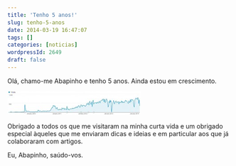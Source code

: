 ```yaml
---
title: 'Tenho 5 anos!'
slug: tenho-5-anos
date: 2014-03-19 16:47:07
tags: []
categories: [noticias]
wordpressId: 2649
draft: false
---
```

Olá, chamo-me Abapinho e tenho 5 anos. Ainda estou em crescimento.

[![grafico_visitas_abapinho][1]][2]

Obrigado a todos os que me visitaram na minha curta vida e um obrigado especial àqueles que me enviaram dicas e ideias e em particular aos que já colaboraram com artigos.

Eu, Abapinho, saúdo-vos.

   [1]: images/grafico_visitas_abapinho-300x54.jpg
   [2]: images/grafico_visitas_abapinho.jpg
